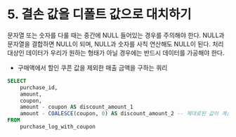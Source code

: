 # 5. 결손 값을 디폴트 값으로 대치하기

문자열 또는 숫자를 다룰 때는 중간에 NULL 들어있는 경우를 주의해야 한다. NULL과 문자열을 결합하면 NULL이 되며, NULL과 숫자를 사칙 연산해도 NULL이 된다. 처리 대상인 데이터가 우리가 원하는 형태가 아닐 경우에는 반드시 데이터를 가공해야 한다.

- 구매액에서 할인 쿠픈 값을 제외한 매출 금액을 구하는 쿼리

```sql
SELECT
	purchase_id,
	amount,
	coupon,
	amount - coupon AS discount_amount_1
	amount - COALESCE(coupon, 0) AS discount_amount_2 -- 제대로된 값이 계산됨
FROM 
	purchase_log_with_coupon
```